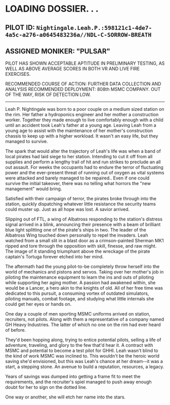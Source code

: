 # LOADING DOSSIER. . .
## PILOT ID: `Nightingale.Leah.P.:598121c1-4de7-4a5c-a276-a0645483236a//NDL-C-SORROW-BREATH`
## ASSIGNED MONIKER: "PULSAR"

PILOT HAS SHOWN ACCEPTABLE APTITUDE IN PRELIMINARY TESTING, AS WELL AS ABOVE AVERAGE SCORES IN BOTH VR AND LIVE FIRE EXERCISES.

RECOMMENDED COURSE OF ACTION: FURTHER DATA COLLECTION AND ANALYSIS 
RECOMMENDED DEPLOYMENT: 808th MSMC COMPANY. OUT OF THE WAY, RISK OF DETECTION LOW.

______________________________________________________________________________________________________________

Leah P. Nightingale was born to a poor couple on a medium sized station on the rim. Her father a hydroponics engineer and her mother a construction worker. Together they made enough to live comfortably enough with a child until an accident took Leah's father at a young age. Leaving Leah from a young age to assist with the maintenance of her mother's construction chassis to keep up with a higher workload. It wasn't an easy life, but they managed to survive.

The spark that would alter the trajectory of Leah's life was when a band of local pirates had laid siege to her station. Intending to cut it off from all supplies and perform a lengthy trail of hit and run strikes to preclude an all out assault. For weeks the occupants had to endure the terror of fluctuating power and the ever-present threat of running out of oxygen as vital systems were attacked and barely managed to be repaired.. Even if one could survive the initial takeover, there was no telling what horrors the "new management" would bring.

Satisfied with their campaign of terror, the pirates broke through into the station, quickly dispatching whatever little resistance the security teams could muster up. Just as all hope was lost. A savior arrived.

Slipping out of FTL, a wing of Albatross responding to the station's distress signal arrived in a blink, announcing their presence with a beam of brilliant blue light splitting one of the pirate's ships in two. The leader of the Albatross Wing touched down personally to repel the invaders. Leah watched from a small slit in a blast door as a crimson-painted Sherman MK1 ripped and tore through the opposition with skill, finesse, and raw might. The image of it standing triumphant above the wreckage of the pirate captain's Tortuga forever etched into her mind. 

The aftermath had the young pilot-to-be completely throw herself into the world of mechanics and pistons and servos. Taking over her mother's job in piloting the maintenance equipment to learn the ins and outs of piloting while supporting her aging mother. A passion had awakened within, she would be a Lancer, a hero akin to the knights of old. All of her free time was dedicated to this pursuit, a consuming vortex of outdated simulators, piloting manuals, combat footage, and studying what little internals she could get her eyes or hands on.

One day a couple of men sporting MSMC uniforms arrived on station, recruiters, not pilots. Along with them a representative of a company named GH Heavy Industries. The latter of which no one on the rim had ever heard of before.

They'd been hopping along, trying to entice potential pilots, selling a life of adventure, traveling, and glory to the few that'd hear it. A contract with MSMC and potential to become a test pilot for GHHI. Leah wasn't blind to the kind of work MSMC was inclined to. This wouldn't be the heroic world saving she'd envisioned, but this was Leah's chance at her dream--it was a start, a stepping stone. An avenue to build a reputation, resources, a legacy. 

Years of savings was dumped into getting a frame fit to meet the requirements, and the recruiter's spiel managed to push away enough doubt for her to sign on the dotted line.

One way or another, she will etch her name into the stars.